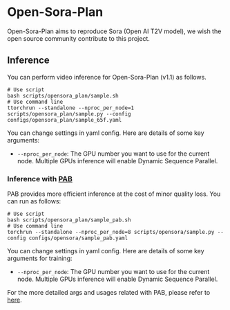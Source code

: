 # Open-Sora-Plan

Open-Sora-Plan aims to reproduce Sora (Open AI T2V model), we wish the open source community contribute to this project.

## Inference

You can perform video inference for Open-Sora-Plan (v1.1) as follows.

```shell
# Use script
bash scripts/opensora_plan/sample.sh
# Use command line
ttorchrun --standalone --nproc_per_node=1 scripts/opensora_plan/sample.py --config configs/opensora_plan/sample_65f.yaml
```

You can change settings in yaml config. Here are details of some key arguments:

- `--nproc_per_node`: The GPU number you want to use for the current node. Multiple GPUs inference will enable Dynamic Sequence Parallel.

### Inference with [PAB](./docs/pab.md)

PAB provides more efficient inference at the cost of minor quality loss. You can run as follows:

```shell
# Use script
bash scripts/opensora_plan/sample_pab.sh
# Use command line
torchrun --standalone --nproc_per_node=8 scripts/opensora/sample.py --config configs/opensora/sample_pab.yaml
```

You can change settings in yaml config. Here are details of some key arguments for training:

- `--nproc_per_node`: The GPU number you want to use for the current node. Multiple GPUs inference will enable Dynamic Sequence Parallel.

For the more detailed args and usages related with PAB, please refer to [here](./docs/pab.md).

